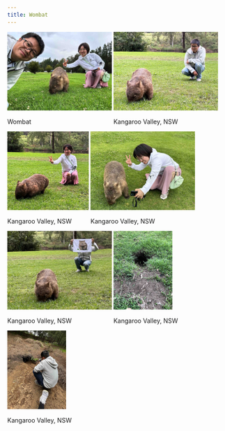 ```yaml
---
title: Wombat
---
```



<div id="banner">
	<div class="inline-block" style="display:inline-block;"><a href="Wombat_1.jpg"><img src="Wombat_1.jpg" style="height: 180px;"></a><div><p>Wombat</p></div></div>
	<div class="inline-block" style="display:inline-block;"><a href="Wombat_2.jpg"><img src="Wombat_2.jpg" style="height: 180px;"></a><div><p>Kangaroo Valley, NSW</p></div></div>
	<div class="inline-block" style="display:inline-block;"><a href="Wombat_3.jpg"><img src="Wombat_3.jpg" style="height: 180px;"></a><div><p>Kangaroo Valley, NSW</p></div></div>
	<div class="inline-block" style="display:inline-block;"><a href="Wombat_4.jpg"><img src="Wombat_4.jpg" style="height: 180px;"></a><div><p>Kangaroo Valley, NSW</p></div></div>
	<div class="inline-block" style="display:inline-block;"><a href="Wombat_5.jpg"><img src="Wombat_5.jpg" style="height: 180px;"></a><div><p>Kangaroo Valley, NSW</p></div></div>
	<div class="inline-block" style="display:inline-block;"><a href="Wombat_6.jpg"><img src="Wombat_6.jpg" style="height: 180px;"></a><div><p>Kangaroo Valley, NSW</p></div></div>
	<div class="inline-block" style="display:inline-block;"><a href="Wombat_7.jpg"><img src="Wombat_7.jpg" style="height: 180px;"></a><div><p>Kangaroo Valley, NSW</p></div></div>
</div>


